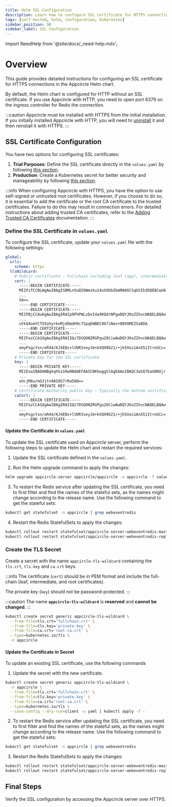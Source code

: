 ```yaml
---
title: Helm SSL Configuration
description: Learn how to configure SSL certificate for HTTPS connections
tags: [self-hosted, helm, configuration, kubernetes]
sidebar_position: 90
sidebar_label: SSL Configuration
---
```


import NeedHelp from '@site/docs/\_need-help.mdx';

# Overview

This guide provides detailed instructions for configuring an SSL certificate for HTTPS connections in the Appcircle Helm chart. 

By default, the Helm chart is configured for HTTP without an SSL certificate. If you use Appcircle with HTTP, you need to open port 6379 on the ingress controller for Redis the connection.

:::caution
Appcircle must be installed with HTTPS from the initial installation. If you initially installed Appcircle with HTTP, you will need to [uninstall](/self-hosted-appcircle/install-server/helm-chart/uninstallation) it and then reinstall it with HTTPS.
:::

## SSL Certificate Configuration

You have two options for configuring SSL certificates:

1. **Trial Purposes**: Define the SSL certificate directly in the `values.yaml` by following [this section](#define-the-ssl-certificate-in-valuesyaml).
2. **Production**: Create a Kubernetes secret for better security and manageability by following [this section](#create-the-tls-secret).

:::info
When configuring Appcircle with HTTPS, you have the option to use self-signed or untrusted root certificates. However, if you choose to do so, it is essential to add the certificate or the root CA certificate to the trusted certificates. Failure to do this may result in connection errors. For detailed instructions about adding trusted CA certificates, refer to the [Adding Trusted CA Certificates](/self-hosted-appcircle/install-server/helm-chart/configuration/ca-certificates.md) documentation.
:::

### Define the SSL Certificate in `values.yaml`

To configure the SSL certificate, update your `values.yaml` file with the following settings:

```yaml
global:
  urls:
    scheme: https
  tlsWildcard:
    # Public certificate - Fullchain including leaf (app), intermediate and root SSL certificates
    cert: |
      -----BEGIN CERTIFICATE-----
      MIIFzTCCBLWgAwIBAgISBMLn5uQI6Wmzku14xXUbbIbmMA0GCSqGSIb3DQEBCwUA
      ...
      SA==
      -----END CERTIFICATE-----
      -----BEGIN CERTIFICATE-----
      MIIFBjCCAu6gAwIBAgIRAIp9PhPWLzDvI4a9KQdrNPgwDQYJKoZIhvcNAQELBQAw
      ...
      uYkQ4omYCTX5ohy+knMjdOmdH9c7SpqEWBDC86fiNex+O0XOMEZSa8DA
      -----END CERTIFICATE-----
      -----BEGIN CERTIFICATE-----
      MIIFazCCA1OgAwIBAgIRAIIQz7DSQONZRGPgu2OCiwAwDQYJKoZIhvcNAQELBQAw
      ...
      emyPxgcYxn/eR44/KJ4EBs+lVDR3veyJm+kXQ99b21/+jh5Xos1AnX5iItreGCc=
      -----END CERTIFICATE-----
    # Private key for the SSL certificate
    key: |
      -----BEGIN PRIVATE KEY-----
      MIIEvwIBADANBgkqhkiG9w0BAQEFAASCBKkwggSlAgEAAoIBAQC3wS87baGONXjr
      ...
      oUcjMAu/mGJjtn9AS0S7rRa58Q==
      -----END PRIVATE KEY-----
    # Certificate Authority public key - Typically the bottom certificate of the fullchain SSL certificate
    caCert: |
      -----BEGIN CERTIFICATE-----
      MIIFazCCA1OgAwIBAgIRAIIQz7DSQONZRGPgu2OCiwAwDQYJKoZIhvcNAQELBQAw
      ...
      emyPxgcYxn/eR44/KJ4EBs+lVDR3veyJm+kXQ99b21/+jh5Xos1AnX5iItreGCc=
      -----END CERTIFICATE-----
```

#### Update the Certificate in `values.yaml`

To update the SSL certificate used on Appcircle server, perform the following steps to update the Helm chart and restart the required services:

1. Update the SSL certificate defined in the `values.yaml`.

2. Run the Helm upgrade command to apply the changes:

```bash
helm upgrade appcircle-server appcircle/appcircle -n appcircle -f values.yaml
```

3. To restart the Redis service after updating the SSL certificate, you need to first filter and find the names of the stateful sets, as the names might change according to the release name. Use the following command to get the stateful sets:

```bash
kubectl get statefulset -n appcircle | grep webeventredis
````

4. Restart the Redis StatefulSets to apply the changes:

```bash
kubectl rollout restart statefulset/appcircle-server-webeventredis-master -n appcircle
kubectl rollout restart statefulset/appcircle-server-webeventredis-replicas -n appcircle
```

### Create the TLS Secret

Create a secret with the name `appcircle-tls-wildcard` containing the `tls.crt`, `tls.key` and `ca.crt` keys.

:::info
The certificate (`cert`) should be in PEM format and include the full-chain (leaf, intermediate, and root certificates). 

The private key (`key`) should not be password-protected.
:::

:::caution
The name **`appcircle-tls-wildcard`** is **reserved** and **cannot be changed**.
:::

```bash
kubectl create secret generic appcircle-tls-wildcard \
  --from-file=tls.crt='fullchain.crt' \
  --from-file=tls.key='private.key' \
  --from-file=ca.crt='root-ca.crt' \
  --type=kubernetes.io/tls \
  -n appcircle
```

#### Update the Certificate in Secret

To update an existing SSL certificate, use the following commands

1. Update the secret with the new certificate.

```bash
kubectl create secret generic appcircle-tls-wildcard \
  -n appcircle \
  --from-file=tls.crt='fullchain.crt' \
  --from-file=tls.key='private.key' \
  --from-file=ca.crt='root-ca.crt' \
  --type=kubernetes.io/tls \
  --save-config --dry-run=client -o yaml | kubectl apply -f -
```

2. To restart the Redis service after updating the SSL certificate, you need to first filter and find the names of the stateful sets, as the names might change according to the release name. Use the following command to get the stateful sets:

```bash
kubectl get statefulset -n appcircle | grep webeventredis
````

3. Restart the Redis StatefulSets to apply the changes:

```bash
kubectl rollout restart statefulset/appcircle-server-webeventredis-master -n appcircle
kubectl rollout restart statefulset/appcircle-server-webeventredis-replicas -n appcircle
```

## Final Steps

Verify the SSL configuration by accessing the Appcircle server over HTTPS.

<NeedHelp />